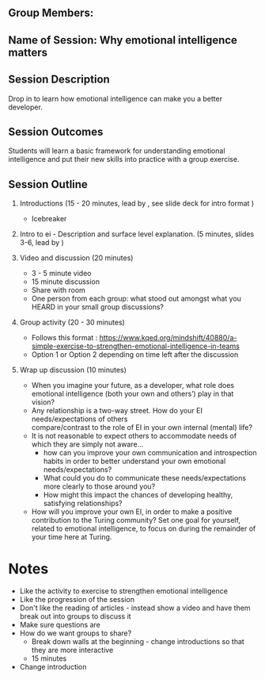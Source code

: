 ## Group Members:
 


## Name of Session: Why emotional intelligence matters

## Session Description

Drop in to learn how emotional intelligence can make you a better developer.


## Session Outcomes


Students will learn a basic framework for understanding emotional intelligence and put their new skills into practice with a group exercise.


## Session Outline


 1. Introductions (15 - 20 minutes, lead by , see slide deck for intro format )
    - Icebreaker
 2. Intro to ei - Description and surface level explanation. (5 minutes, slides 3-6, lead by )
 3. Video and discussion (20 minutes)
    - 3 - 5 minute video
    - 15 minute discussion
    - Share with room
    - One person from each group: what stood out amongst what you   HEARD in your small group discussions?

 4. Group activity (20 - 30 minutes)
    - Follows this format : https://www.kqed.org/mindshift/40880/a-simple-exercise-to-strengthen-emotional-intelligence-in-teams
    - Option 1 or Option 2 depending on time left after the discussion

 5. Wrap up discussion (10 minutes)
    - When you imagine your future, as a developer, what role 
  does emotional intelligence (both your own and others’) 
  play in that vision?
    - Any relationship is a two-way street. How do your EI needs/expectations of others      	
  compare/contrast to the role of EI in your own internal 
  (mental) life? 
    - It is not reasonable to expect others to accommodate needs of which they are simply not aware...
        - how can you improve your own communication and introspection habits in order to better understand your own emotional needs/expectations? 
        - What could you do to communicate these needs/expectations more clearly to those around you?
        - How might this impact the chances of developing healthy, satisfying relationships?
    - How will you improve your own EI, in order to make a 
  positive contribution to the Turing community? Set one goal 
  for yourself, related to emotional intelligence, to focus 
  on during the remainder of your time here at Turing.

# Notes
 - Like the activity to exercise to strengthen emotional intelligence
 - Like the progression of the session
 - Don't like the reading of articles - instead show a video and have them break out into groups to discuss it
 - Make sure questions are
 - How do we want groups to share?
   - Break down walls at the beginning - change introductions so that they are more interactive
   - 15 minutes
 - Change introduction
